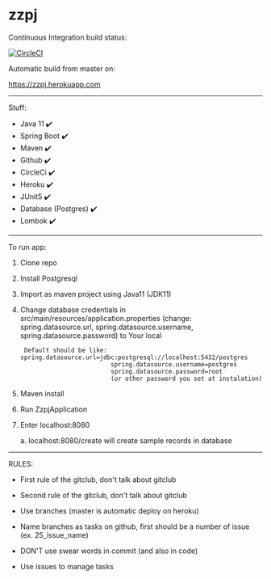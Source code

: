 # zzpj

Continuous Integration build status:

[![CircleCI](https://circleci.com/gh/MaciejSocha/zzpj/tree/master.svg?style=svg)](https://circleci.com/gh/MaciejSocha/zzpj/tree/master)

Automatic build from master on:

https://zzpj.herokuapp.com

-----
Stuff:
- Java 11 ✔️
- Spring Boot ✔️
- Maven ✔️
- Github ✔️
- CircleCi ✔️
- Heroku ✔️
- JUnit5 ✔️
- Database (Postgres) ✔️
- Lombok ✔️

-----

To run app:
1. Clone repo
2. Install Postgresql
3. Import as maven project using Java11 (JDK11)
4. Change database credentials in src/main/resources/application.properties (change: spring.datasource.url, spring.datasource.username, spring.datasource.password) to Your local
    
        Default should be like: spring.datasource.url=jdbc:postgresql://localhost:5432/postgres
                                spring.datasource.username=postgres
                                spring.datasource.password=root
                                (or other password you set at instalation)
5. Maven install
6. Run ZzpjApplication
7. Enter localhost:8080

    a. localhost:8080/create will create sample records in database
    
-----

RULES:

- First rule of the gitclub, don't talk about gitclub

- Second rule of the gitclub, don't talk about gitclub

- Use branches (master is automatic deploy on heroku)

- Name branches as tasks on github, first should be a number of issue (ex. 25_issue_name)

- DON'T use swear words in commit (and also in code)

- Use issues to manage tasks

